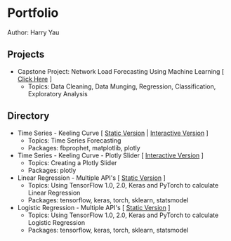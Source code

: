 # Portfolio
Author: Harry Yau

## Projects
- Capstone Project: Network Load Forecasting Using Machine Learning  [ <a href="https://github.com/vrif/capstone-mobi-bike">Click Here</a> ]
  - Topics: Data Cleaning, Data Munging, Regression, Classification, Exploratory Analysis

## Directory

- Time Series - Keeling Curve [ <a href="https://github.com/vrif/portfolio/blob/master/Notebooks/Time%20Series%20-%20Keeling%20Curve.ipynb">Static Version</a> |
<a href="https://nbviewer.jupyter.org/github/vrif/portfolio/blob/master/Notebooks/Time%20Series%20-%20Keeling%20Curve.ipynb?flush_cache=true">Interactive Version</a> ]
  - Topics: Time Series Forecasting
  - Packages: fbprophet, matplotlib, plotly
- Time Series - Keeling Curve - Plotly Slider [ <a href="https://nbviewer.jupyter.org/github/vrif/portfolio/blob/master/Notebooks/Time%20Series%20-%20Keeling%20Curve%20-%20Plotly%20Slider.ipynb?flush_cache=true">Interactive Version</a> ]
  - Topics: Creating a Plotly Slider
  - Packages: plotly
- Linear Regression - Multiple API's [ <a href="https://github.com/vrif/portfolio/blob/master/Notebooks/TensorFlow-Keras-Pytorch/01%20Linear%20Regression.ipynb">Static Version</a> ]
  - Topics: Using TensorFlow 1.0, 2.0, Keras and PyTorch to calculate Linear Regression
  - Packages: tensorflow, keras, torch, sklearn, statsmodel
- Logistic Regression - Multiple API's [ <a href="https://github.com/vrif/portfolio/blob/master/Notebooks/TensorFlow-Keras-Pytorch/02%20Logistic%20Regression.ipynb">Static Version</a> ]
  - Topics: Using TensorFlow 1.0, 2.0, Keras and PyTorch to calculate Logistic Regression
  - Packages: tensorflow, keras, torch, sklearn, statsmodel
